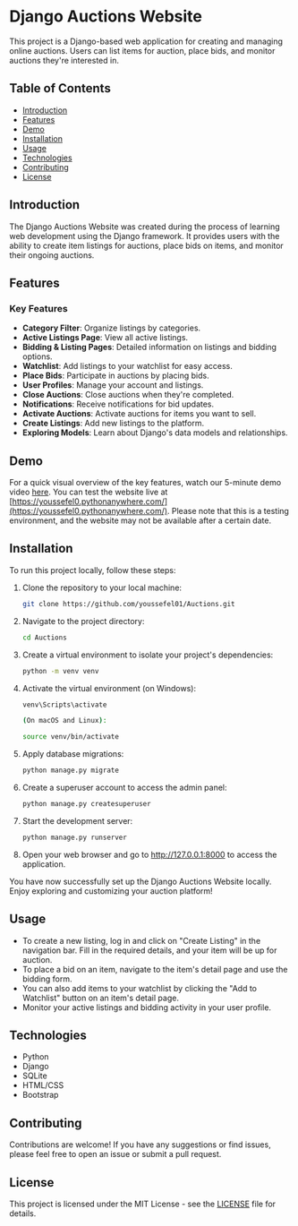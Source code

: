# Django Auctions Website

This project is a Django-based web application for creating and managing online auctions. Users can list items for auction, place bids, and monitor auctions they're interested in.

## Table of Contents
- [Introduction](#introduction)
- [Features](#features)
- [Demo](#demo)
- [Installation](#installation)
- [Usage](#usage)
- [Technologies](#technologies)
- [Contributing](#contributing)
- [License](#license)

## Introduction

The Django Auctions Website was created during the process of learning web development using the Django framework. It provides users with the ability to create item listings for auctions, place bids on items, and monitor their ongoing auctions.

## Features

### Key Features

- **Category Filter**: Organize listings by categories.
- **Active Listings Page**: View all active listings.
- **Bidding & Listing Pages**: Detailed information on listings and bidding options.
- **Watchlist**: Add listings to your watchlist for easy access.
- **Place Bids**: Participate in auctions by placing bids.
- **User Profiles**: Manage your account and listings.
- **Close Auctions**: Close auctions when they're completed.
- **Notifications**: Receive notifications for bid updates.
- **Activate Auctions**: Activate auctions for items you want to sell.
- **Create Listings**: Add new listings to the platform.
- **Exploring Models**: Learn about Django's data models and relationships.

## Demo

For a quick visual overview of the key features, watch our 5-minute demo video [here](https://youtu.be/xgyz1m0VApU).
You can test the website live at [https://youssefel0.pythonanywhere.com/](https://youssefel0.pythonanywhere.com/). Please note that this is a testing environment, and the website may not be available after a certain date.

## Installation

To run this project locally, follow these steps:

1. Clone the repository to your local machine:

   ```bash
   git clone https://github.com/youssefel01/Auctions.git

2. Navigate to the project directory:

   ```bash
   cd Auctions

3. Create a virtual environment to isolate your project's dependencies:

   ```bash
   python -m venv venv

4. Activate the virtual environment (on Windows):

   ```bash
   venv\Scripts\activate

   (On macOS and Linux):

   source venv/bin/activate

5. Apply database migrations:

   ```bash
   python manage.py migrate

6. Create a superuser account to access the admin panel:

   ```bash
   python manage.py createsuperuser

7. Start the development server:

   ```bash
   python manage.py runserver

9. Open your web browser and go to http://127.0.0.1:8000 to access the application.

You have now successfully set up the Django Auctions Website locally. Enjoy exploring and customizing your auction platform!

## Usage

- To create a new listing, log in and click on "Create Listing" in the navigation bar. Fill in the required details, and your item will be up for auction.
- To place a bid on an item, navigate to the item's detail page and use the bidding form.
- You can also add items to your watchlist by clicking the "Add to Watchlist" button on an item's detail page.
- Monitor your active listings and bidding activity in your user profile.

## Technologies

- Python
- Django
- SQLite
- HTML/CSS
- Bootstrap

## Contributing

Contributions are welcome! If you have any suggestions or find issues, please feel free to open an issue or submit a pull request.

## License

This project is licensed under the MIT License - see the [LICENSE](LICENSE) file for details.

   
